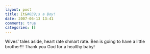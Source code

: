 ```yaml
---
layout: post
title: It&#039;s a Boy!
date: 2007-06-13 13:41
comments: true
categories: []
---
```

Wives' tales aside, heart rate shmart rate. Ben is going to have a little brother!!! Thank you God for a healthy baby!
